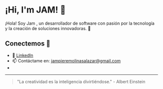 # ¡Hi, I'm JAM! 👋

¡Hola! Soy Jam , un desarrollador de software con pasión por la tecnología y la creación de soluciones innovadoras. 🚀

<!--
## Sobre mí

- 🌱 Actualmente estoy aprendiendo **Google Apps Script**, **Node.js**, y explorando cómo funcionan las **redes neuronales**.
- 💻 Me encanta automatizar tareas y trabajar en proyectos relacionados con **JavaScript** y otros lenguajes de programación.
  

## Proyectos destacados

- 📝 **[Proyecto 1](#)** - Descripción breve del proyecto.
- 📊 **[Proyecto 2](#)** - Descripción breve del proyecto.
- 🎮 **[Videojuego](#)** - Un juego en desarrollo que incluye dilemas y decisiones importantes.
-
-->
## Conectemos 🚀

- 💼 [LinkedIn](https://www.linkedin.com/in/jam-piere-molina-salazar-796914285/)
- 📫 Contáctame en: jampieremolinasalazar@gmail.com
- 
---
> "La creatividad es la inteligencia divirtiéndose." - Albert Einstein

<!--
**jammolinaa/jammolinaa** is a ✨ _special_ ✨ repository because its `README.md` (this file) appears on your GitHub profile.
-->
